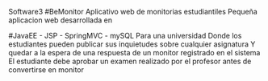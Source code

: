 Software3
#BeMonitor
Aplicativo web de monitorias estudiantiles Pequeña aplicacion web desarrollada en

#JavaEE - JSP - SpringMVC - mySQL
Para una universidad Donde los estudiantes pueden publicar sus inquietudes sobre cualquier asignatura
Y quedar a la espera de una respuesta de un monitor registrado en el sistema
El estudiante debe aprobar un examen realizado por el profesor antes de convertirse en monitor 
